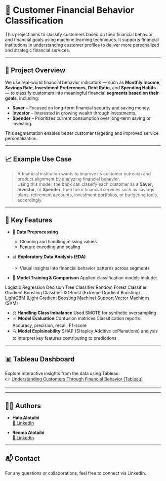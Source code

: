 # 🧠 Customer Financial Behavior Classification

This project aims to classify customers based on their financial behavior and financial goals using machine learning techniques. It supports financial institutions in understanding customer profiles to deliver more personalized and strategic financial services.

---

## 📌 Project Overview

We use real-world financial behavior indicators — such as **Monthly Income**, **Savings Rate**, **Investment Preferences**, **Debt Ratio**, and **Spending Habits** — to classify customers into meaningful financial **segments based on their goals**, including:

- **Saver** – Focused on long-term financial security and saving money.
- **Investor** – Interested in growing wealth through investments.
- **Spender** – Prioritizes current consumption over long-term saving or investing.

This segmentation enables better customer targeting and improved service personalization.

---

## 📈 Example Use Case

> A financial institution wants to improve its customer outreach and product alignment by analyzing financial behavior.  
> Using this model, the bank can classify each customer as a **Saver**, **Investor**, or **Spender**, then tailor financial services such as savings plans, retirement accounts, investment portfolios, or budgeting tools accordingly.

---

## 🧪 Key Features

- 🧹 **Data Preprocessing**  
  - Cleaning and handling missing values  
  - Feature encoding and scaling  

- 📊 **Exploratory Data Analysis (EDA)**  
  - Visual insights into financial behavior patterns across segments  

- 🧠 **Model Training & Comparison**
Applied classification models include:

Logistic Regression
Decision Tree Classifier
Random Forest Classifier
Gradient Boosting Classifier
XGBoost (Extreme Gradient Boosting)
LightGBM (Light Gradient Boosting Machine)
Support Vector Machines (SVM)
- ⚖️ **Handling Class Imbalance**
Used SMOTE for synthetic oversampling
- 📈 **Model Evaluation**
Confusion matrices
Classification reports
Accuracy, precision, recall, F1-score
- 🔍 **Model Explainability**
SHAP (SHapley Additive exPlanations) analysis to interpret key features contributing to predictions

---

## 📊 Tableau Dashboard  

Explore interactive insights from the data using Tableau:  
👉 [Understanding Customers Through Financial Behavior (Tableau)](https://public.tableau.com/views/UnderstandingCustomersThroughFinancialBehavior/Overview?:language=en-US&:sid=&:redirect=auth&:display_count=n&:origin=viz_share_link)

---


---

## 👩‍💻 Authors

- **Hala Alotaibi**  
  [🔗 LinkedIn](https://www.linkedin.com/in/halaturki-alotaibi/)

- **Reema Alotaibi**  
  [🔗 LinkedIn](https://www.linkedin.com/in/reematurki-alotaibi/)


---

## 📬 Contact

For any questions or collaborations, feel free to connect via LinkedIn.

